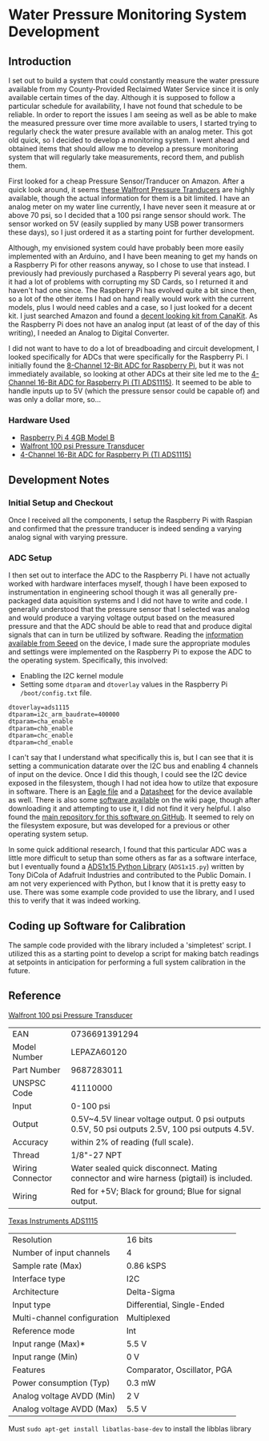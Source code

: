 # Water Pressure Monitoring System Development

## Introduction
I set out to build a system that could constantly measure the water pressure available from my County-Provided Reclaimed Water Service since it is only available certain times of the day. Although it is supposed to follow a particular schedule for availability, I have not found that schedule to be reliable. In order to report the issues I am seeing as well as be able to make the measured pressure over time more available to users, I started trying to regularly check the water presure available with an analog meter. This got old quick, so I decided to develop a monitoring system. I went ahead and obtained items that should allow me to develop a pressure monitoring system that will regularly take measurements, record them, and publish them.

First looked for a cheap Pressure Sensor/Tranducer on Amazon. After a quick look around, it seems [these Walfront Pressure Tranducers](https://www.amazon.com/gp/product/B0748BHLQL/ref=ppx_yo_dt_b_asin_title_o07_s00?ie=UTF8&psc=1) are highly available, though the actual information for them is a bit limited. I have an analog meter on my water line currently, I have never seen it measure at or above 70 psi, so I decided that a 100 psi range sensor should work. The sensor worked on 5V (easily supplied by many USB power transormers these days), so I just ordered it as a starting point for further development.

Although, my envisioned system could have probably been more easily implemented with an Arduino, and I have been meaning to get my hands on a Raspberry Pi for other reasons anyway, so I chose to use that instead. I previously had previously purchased a Raspberry Pi several years ago, but it had a lot of problems with corrupting my SD Cards, so I returned it and haven't had one since. The Raspberry Pi has evolved quite a bit since then, so a lot of the other items I had on hand really would work with the current models, plus I would need cables and a case, so I just looked for a decent kit. I just searched Amazon and found a [decent looking kit from CanaKit](https://www.amazon.com/gp/product/B08QQ5KY1J/ref=ppx_yo_dt_b_asin_title_o06_s00?ie=UTF8&psc=1). As the Raspberry Pi does not have an analog input (at least of of the day of this writing), I needed an Analog to Digital Converter.

I did not want to have to do a lot of breadboading and circuit development, I looked specifically for ADCs that were specifically for the Raspberry Pi. I initially found the [8-Channel 12-Bit ADC for Raspberry Pi](https://www.seeedstudio.com/8-Channel-12-Bit-ADC-for-Raspberry-Pi-STM32F030.html), but it was not immediately available, so looking at other ADCs at their site led me to the [4-Channel 16-Bit ADC for Raspberry Pi (TI ADS1115)](https://www.seeedstudio.com/4-Channel-16-Bit-ADC-for-Raspberry-Pi-ADS1115.html). It seemed to be able to handle inputs up to 5V (which the pressure sensor could be capable of) and was only a dollar more, so...

### Hardware Used
* [Raspberry Pi 4 4GB Model B](https://www.raspberrypi.org/products/raspberry-pi-4-model-b/)
* [Walfront 100 psi Pressure Transducer](https://www.amazon.com/gp/product/B0748BHLQL/ref=ppx_yo_dt_b_asin_title_o02_s00?ie=UTF8&th=1)
* [4-Channel 16-Bit ADC for Raspberry Pi (TI ADS1115)](https://www.seeedstudio.com/4-Channel-16-Bit-ADC-for-Raspberry-Pi-ADS1115.html)

## Development Notes

### Initial Setup and Checkout
Once I received all the components, I setup the Raspberry Pi with Raspian and confirmed that the pressure tranducer is indeed sending a varying analog signal with varying pressure.

### ADC Setup
I then set out to interface the ADC to the Raspberry Pi. I have not actually worked with hardware interfaces myself, though I have been exposed to instrumentation in engineering school though it was all generally pre-packaged data aquisition systems and I did not have to write and code. I generally understood that the pressure sensor that I selected was analog and would produce a varying voltage output based on the measured pressure and that the ADC should be able to read that and produce digital signals that can in turn be utilized by software. Reading the [information available from Seeed](https://wiki.seeedstudio.com/4-Channel_16-Bit_ADC_for_Raspberry_Pi-ADS1115/) on the device, I made sure the appropriate modules and settings were implemented on the Raspberry Pi to expose the ADC to the operating system. Specifically, this involved:
* Enabling the I2C kernel module
* Setting some `dtparam` and `dtoverlay` values in the Raspberry Pi `/boot/config.txt` file.

```
dtoverlay=ads1115
dtparam=i2c_arm_baudrate=400000
dtparam=cha_enable
dtparam=chb_enable
dtparam=chc_enable
dtparam=chd_enable
```
I can't say that I understand what specifically this is, but I can see that it is setting a communication datarate over the I2C bus and enabling 4 channels of input on the device. Once I did this though, I could see the I2C device exposed in the filesystem, though I had not idea how to utilze that exposure in software. There is an [Eagle file](https://files.seeedstudio.com/wiki/4-Channel_16-Bit_ADC_for_Raspberry_Pi-ADS1115/res/4-Channel%2016-Bit%20ADC%20for%20Raspberry%20Pi(ADS1115).zip) and a [Datasheet](https://files.seeedstudio.com/wiki/4-Channel_16-Bit_ADC_for_Raspberry_Pi-ADS1115/res/ADS1115.pdf) for the device available as well. There is also some [software available](https://github.com/Seeed-Studio/pi-hats/archive/master.zip) on the wiki page, though after downloading it and attempting to use it, I did not find it very helpful. I also found the [main repository for this software on GitHub](https://github.com/Seeed-Studio/pi-hats). It seemed to rely on the filesystem exposure, but was developed for a previous or other operating system setup.

In some quick additional research, I found that this particular ADC was a little more difficult to setup than some others as far as a software interface, but I eventually found a [ADS1x15 Python Library](http://www.python-exemplary.com/download/ADS1x15.zip) (`ADS1x15.py`) written by Tony DiCola of Adafruit Industries and contributed to the Public Domain. I am not very experienced with Python, but I know that it is pretty easy to use. There was some example code provided to use the library, and I used this to verify that it was indeed working.

## Coding up Software for Calibration
The sample code provided with the library included a 'simpletest' script. I utilized this as a starting point to develop a script for making batch readings at setpoints in anticipation for performing a full system calibration in the future.

## Reference

[Walfront 100 psi Pressure Transducer](https://www.amazon.com/gp/product/B0748BHLQL/ref=ppx_yo_dt_b_asin_title_o02_s00?ie=UTF8&th=1)


|                |               |
| :---           | :---          |
| EAN            | 0736691391294 |
| Model Number   | LEPAZA60120   |
| Part Number    | 9687283011    |
| UNSPSC Code    | 41110000      |
| Input          | 0-100 psi     |
| Output | 0.5V~4.5V linear voltage output. 0 psi outputs 0.5V, 50 psi outputs 2.5V, 100 psi outputs 4.5V. |
| Accuracy | within 2% of reading (full scale). |
| Thread | 1/8"-27 NPT |
| Wiring Connector | Water sealed quick disconnect. Mating connector and wire harness (pigtail) is included. |
| Wiring | Red for +5V; Black for ground; Blue for signal output. |


[Texas Instruments ADS1115](https://www.ti.com/product/ADS1115)

|                |               |
| :---           | :---          |
| Resolution | 16 bits |
| Number of input channels | 4 |
| Sample rate (Max) | 0.86 kSPS |
| Interface type | I2C |
| Architecture | Delta-Sigma |
| Input type | Differential, Single-Ended |
| Multi-channel configuration | Multiplexed |
| Reference mode | Int |
| Input range (Max)* | 5.5 V |
| Input range (Min)	| 0 V |
| Features | Comparator, Oscillator, PGA |
| Power consumption (Typ) | 0.3 mW |
| Analog voltage AVDD (Min) | 2 V |
| Analog voltage AVDD (Max) | 5.5 V |

Must `sudo apt-get install libatlas-base-dev` to install the libblas library